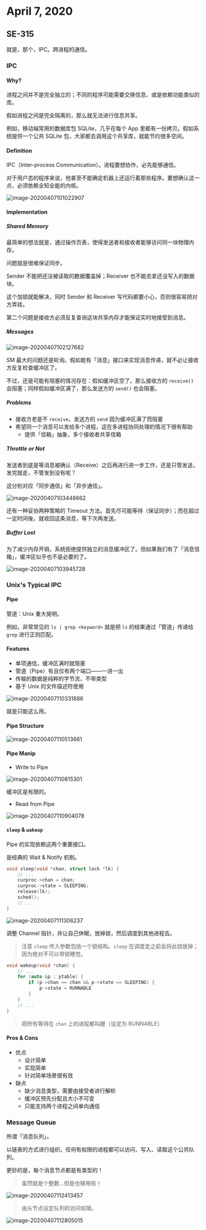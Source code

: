 # April 7, 2020

## SE-315

就是，那个，IPC。跨进程的通信。

### IPC

#### Why?

进程之间并不是完全独立的；不同的程序可能需要交换信息、或是依赖功能类似的库。

假如进程之间是完全隔离的，那么就无法进行信息共享。

例如，移动端常用的数据库包 SQLite，几乎在每个 App 里都有一份拷贝。假如系统提供一个公共 SQLite 包，大家都去调用这个共享库，就能节约很多空间。

#### Definition

IPC（Inter-process Communication）。进程要想协作，必先能够通信。

对于用户态的程序来说，他甚至不能确定机器上还运行着那些程序。要想确认这一点，必须依赖全知全能的内核。

![image-20200407101022907](07.assets/image-20200407101022907.png)

#### Implementation

##### Shared Memory

最简单的想法就是，通过操作页表，使得发送者和接收者能够访问同一块物理内存。

问题就是很难保证同步。

Sender 不能把还没被读取的数据覆盖掉；Receiver 也不能去拿还没写入的数据块。

这个加锁就能解决，同时 Sender 和 Receiver 写代码都要小心，否则很容易把对方弄挂。

第二个问题是接收方必须反复查询这块共享内存才能保证实时地接受到消息。

##### Messages

![image-20200407102127682](07.assets/image-20200407102127682.png)

SM 最大的问题还是轮询。假如能有「消息」接口来实现消息传递，就不必让接收方反复检查缓冲区了。

不过，还是可能有阻塞的情况存在：假如缓冲区空了，那么接收方的 `receive()` 会阻塞；同样假如缓冲区满了，那么发送方的 `send()` 也会阻塞。

##### Problems

* 接收方老是不 `receive`，发送方的 `send` 因为缓冲区满了而阻塞 
* 希望同一个消息可以发给多个进程，这在多进程协同处理的情况下很有帮助
	* 提供「信箱」抽象，多个接收者共享信箱

##### Throttle or Not

发送者到底是等消息被确认（Receive）之后再进行进一步工作，还是只管发送，发完就走，不管发到没有呢？

这分别对应「同步通信」和「异步通信」。

![image-20200407103448662](07.assets/image-20200407103448662.png)

还有一种妥协两种策略的 Timeout 方法。首先尽可能等待（保证同步）；而在超过一定时间後，就收回这条消息，等下次再发送。

##### Buffer Lost

为了减少内存开销，系统拒绝提供独立的消息缓冲区了。但如果我们有了「消息信箱」，缓冲区似乎也不是必要的了。

![image-20200407103945728](07.assets/image-20200407103945728.png)

### Unix's Typical IPC

#### Pipe

管道：Unix 重大発明。

例如，非常常见的 `ls | grep <keyword>` 就是把 `ls` 的结果通过「管道」传递给 `grep` 进行正则匹配。

#### Features

* 单项通信，缓冲区满时就阻塞
* 管道（Pipe）有且仅有两个端口——一进一出
* 传输的数据是纯粹的字节流，不带类型
* 基于 Unix 的文件描述符使用

![image-20200407110331886](07.assets/image-20200407110331886.png)

就是只能这么用。

#### Pipe Structure

![image-20200407110513661](07.assets/image-20200407110513661.png)

#### Pipe Manip

* Write to Pipe

![image-20200407110815301](07.assets/image-20200407110815301.png)

缓冲区是有限的。

* Read from Pipe

![image-20200407110904078](07.assets/image-20200407110904078.png)

#### `sleep` & `wakeup`

Pipe 的实现依赖这两个重要接口。

是经典的 Wait & Notify 机制。

```c++
void sleep(void *chan, struct lock *lk) {
    // ...
    curproc->chan = chan;
    curproc->state = SLEEPING;
    release(lk);
    sched();
    // ...
}
```

![image-20200407111306237](07.assets/image-20200407111306237.png)

调整 Channel 指针，并让自己休眠，放掉锁，然后调度到其他进程去。

> 注意 `sleep` 传入参数包括一个锁结构。`sleep` 在调度走之前会将此锁放掉；因为绝对不可以带锁睡觉。

```c++
void wakeup(void *chan) {
    // ...
    for (auto &p : ptable) {
        if (p->chan == chan && p->state == SLEEPING) {
            p->state = RUNNABLE
        }
    }
    // ...
}
```

> 把所有等待在 `chan` 上的进程都叫醒（设定为 RUNNABLE）

#### Pros & Cons

* 优点
	* 设计简单
	* 实现简单
	* 针对简单场景很有效
* 缺点
	* 缺少消息类型，需要由接受者进行解析
	* 缓冲区预先分配且大小不可变
	* 只能支持两个进程之间单向通信

### Message Queue

所谓「消息队列」。

以链表的方式进行组织。任何有权限的进程都可以访问、写入、读取这个公共队列。

更妙的是，每个消息节点都是有类型的！

> 虽然就是个整数…但是也够用啦！

![image-20200407112413457](07.assets/image-20200407112413457.png)

>  由头节点设定队列的访问权限。

![image-20200407112805015](07.assets/image-20200407112805015.png)

